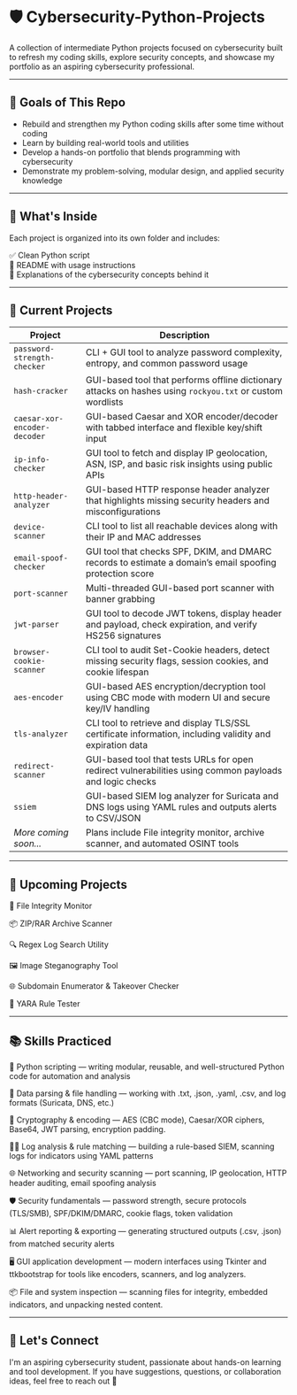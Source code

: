 # 🛡️ Cybersecurity-Python-Projects

A collection of intermediate Python projects focused on cybersecurity built to refresh my coding skills, explore security concepts, and showcase my portfolio as an aspiring cybersecurity professional.

---

## 🎯 Goals of This Repo

- Rebuild and strengthen my Python coding skills after some time without coding
- Learn by building real-world tools and utilities  
- Develop a hands-on portfolio that blends programming with cybersecurity  
- Demonstrate my problem-solving, modular design, and applied security knowledge  

---

## 📂 What's Inside

Each project is organized into its own folder and includes:

✅ Clean Python script  
📘 README with usage instructions  
🧠 Explanations of the cybersecurity concepts behind it

---
## 🧰 Current Projects

| Project                      | Description                                                                                               |
| --------------------------- | --------------------------------------------------------------------------------------------------------- |
| `password-strength-checker`  | CLI + GUI tool to analyze password complexity, entropy, and common password usage                         |
| `hash-cracker`               | GUI-based tool that performs offline dictionary attacks on hashes using `rockyou.txt` or custom wordlists |
| `caesar-xor-encoder-decoder` | GUI-based Caesar and XOR encoder/decoder with tabbed interface and flexible key/shift input               |
| `ip-info-checker`            | GUI tool to fetch and display IP geolocation, ASN, ISP, and basic risk insights using public APIs         |
| `http-header-analyzer`       | GUI-based HTTP response header analyzer that highlights missing security headers and misconfigurations    |
| `device-scanner`             | CLI tool to list all reachable devices along with their IP and MAC addresses                              |
| `email-spoof-checker`        | GUI tool that checks SPF, DKIM, and DMARC records to estimate a domain’s email spoofing protection score  |
| `port-scanner`               | Multi-threaded GUI-based port scanner with banner grabbing                                                |
| `jwt-parser`                 | GUI tool to decode JWT tokens, display header and payload, check expiration, and verify HS256 signatures  |
| `browser-cookie-scanner`     | CLI tool to audit Set-Cookie headers, detect missing security flags, session cookies, and cookie lifespan |
| `aes-encoder`                | GUI-based AES encryption/decryption tool using CBC mode with modern UI and secure key/IV handling         |
| `tls-analyzer`               | CLI tool to retrieve and display TLS/SSL certificate information, including validity and expiration data  |
| `redirect-scanner`           | GUI-based tool that tests URLs for open redirect vulnerabilities using common payloads and logic checks   |
| `ssiem`                      | GUI-based SIEM log analyzer for Suricata and DNS logs using YAML rules and outputs alerts to CSV/JSON     |
| *More coming soon...*        | Plans include File integrity monitor, archive scanner, and automated OSINT tools                          |

---

## 🧭 Upcoming Projects

📁 File Integrity Monitor

📦 ZIP/RAR Archive Scanner

🔍 Regex Log Search Utility

🖼️ Image Steganography Tool

🌐 Subdomain Enumerator & Takeover Checker

🧪 YARA Rule Tester

---

## 📚 Skills Practiced

🐍 Python scripting — writing modular, reusable, and well-structured Python code for automation and analysis

📁 Data parsing & file handling — working with .txt, .json, .yaml, .csv, and log formats (Suricata, DNS, etc.)

🔐 Cryptography & encoding — AES (CBC mode), Caesar/XOR ciphers, Base64, JWT parsing, encryption padding.

🕵️‍♂️ Log analysis & rule matching — building a rule-based SIEM, scanning logs for indicators using YAML patterns

🌐 Networking and security scanning — port scanning, IP geolocation, HTTP header auditing, email spoofing analysis

🛡️ Security fundamentals — password strength, secure protocols (TLS/SMB), SPF/DKIM/DMARC, cookie flags, token validation

📊 Alert reporting & exporting — generating structured outputs (.csv, .json) from matched security alerts

🖥️ GUI application development — modern interfaces using Tkinter and ttkbootstrap for tools like encoders, scanners, and log analyzers.

📦 File and system inspection — scanning files for integrity, embedded indicators, and unpacking nested content.

---

## 🚀 Let's Connect

I'm an aspiring cybersecurity student, passionate about hands-on learning and tool development. 
If you have suggestions, questions, or collaboration ideas, feel free to reach out 🤙
